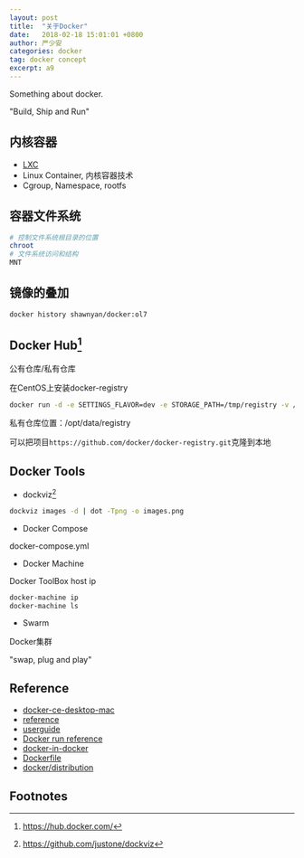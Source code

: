 ```yaml
---
layout: post
title:  "关于Docker"
date:   2018-02-18 15:01:01 +0800
author: 严少安
categories: docker
tag: docker concept
excerpt: a9
---
```


Something about docker.

"Build, Ship and Run"

## 内核容器

- [LXC](https://github.com/lxc/lxc)
- Linux Container, 内核容器技术
- Cgroup, Namespace, rootfs 

## 容器文件系统

```bash
# 控制文件系统根目录的位置
chroot
# 文件系统访问和结构
MNT
```

## 镜像的叠加

```bash
docker history shawnyan/docker:ol7
```

## Docker Hub[^1]

公有仓库/私有仓库


在CentOS上安装docker-registry
```bash
docker run -d -e SETTINGS_FLAVOR=dev -e STORAGE_PATH=/tmp/registry -v /opt/data/registry:/tmp/registry  -p 5000:5000 registry
```
私有仓库位置：/opt/data/registry

可以把项目`https://github.com/docker/docker-registry.git`克隆到本地


## Docker Tools

- dockviz[^2]

```bash
dockviz images -d | dot -Tpng -o images.png
```

- Docker Compose

docker-compose.yml

- Docker Machine

Docker ToolBox host ip
```bash
docker-machine ip
docker-machine ls
```

- Swarm

Docker集群

"swap, plug and play"


## Reference

- [docker-ce-desktop-mac](https://store.docker.com/editions/community/docker-ce-desktop-mac)
- [reference](https://docs.docker.com/reference/)
- [userguide](https://docs.docker.com/engine/userguide/)
- [Docker run reference](https://docs.docker.com/engine/reference/run/)
- [docker-in-docker](https://github.com/jpetazzo/dind)
- [Dockerfile](https://github.com/dockerfile/)
- [docker/distribution](https://github.com/docker/distribution)

## Footnotes

[^1]: https://hub.docker.com/
[^2]: https://github.com/justone/dockviz